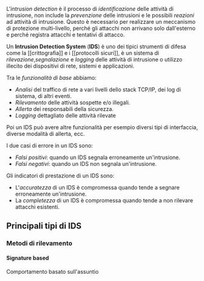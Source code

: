L'*intrusion detection* è il processo di *identificazione* delle attività di intrusione, non include la *prevenzione* delle intrusioni e le possibili *reazioni* ad attività di intrusione.
Questo è necessario per realizzare un meccanismo di protezione multi-livello, perché gli attacchi non arrivano solo dall'esterno e perché registra attacchi e tentativi di attacco.

Un **Intrusion Detection System** (**IDS**) è uno dei tipici strumenti di difesa come la [[crittografia]] e i [[protocolli sicuri]], è un sistema di *rilevazione*,*segnalazione* e *logging* delle attività di intrusione o utilizzo illecito dei dispositivi di rete, sistemi e applicazioni.

Tra le *funzionalità di base* abbiamo:
- *Analisi* del traffico di rete a vari livelli dello stack TCP/IP, dei log di sistema, di altri eventi.
- *Rilevamento* delle attività sospette e/o illegali.
- *Allerta* dei responsabili della sicurezza.
- *Logging* dettagliato delle attività rilevate

Poi un IDS può avere altre funzionalità per esempio diversi tipi di interfaccia, diverse modalità di allerta, ecc.

I due casi di errore in un IDS sono:
- *Falsi positivi*: quando un IDS segnala erroneamente un'intrusione.
- *Falsi negativi*: quando un IDS non segnala un'intrusione.

Gli indicatori di prestazione di un IDS sono:
- L'*accuratezza* di un IDS è compromessa quando tende a segnare erroneamente un'intrusione.
- La *completezza* di un IDS è compromessa quando tende a non rilevare attacchi esistenti.

## Principali tipi di IDS
### Metodi di rilevamento
#### Signature based
Comportamento basato sull'assuntio